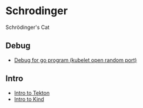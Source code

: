 # Schrodinger
Schrödinger's Cat

## Debug

- [Debug for go program (kubelet open random port)](./md/debug/kubelet-random-port.md)

## Intro

- [Intro to Tekton](./md/intro/intro-to-tekton.md)
- [Intro to Kind](./md/intro/intro-to-kind.md)
